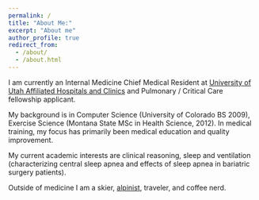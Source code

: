 ```yaml
---
permalink: /
title: "About Me:"
excerpt: "About me"
author_profile: true
redirect_from:
  - /about/
  - /about.html
---
```


I am currently an Internal Medicine Chief Medical Resident at [University of Utah Affiliated Hospitals and Clinics](https://medicine.utah.edu/internalmedicine/residency/) and Pulmonary / Critical Care fellowship applicant.

My background is in Computer Science (University of Colorado BS 2009), Exercise Science (Montana State MSc in Health Science, 2012). In medical training, my focus has primarily been medical education and quality improvement.

My current academic interests are clinical reasoning, sleep and ventilation (characterizing central sleep apnea and effects of sleep apnea in bariatric surgery patients).

Outside of medicine I am a skier, [alpinist](https://www.instagram.com/reblocke/), traveler, and coffee nerd.

